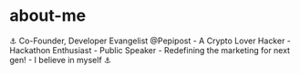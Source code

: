 # about-me
⚓️ Co-Founder, Developer Evangelist @Pepipost - A Crypto Lover Hacker - Hackathon Enthusiast - Public Speaker - Redefining the marketing for next gen! - I believe in myself ⚓️
